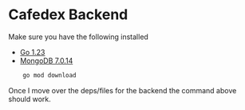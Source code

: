 # Cafedex Backend

Make sure you have the following installed
- [Go 1.23](https://go.dev/doc/install)
- [MongoDB 7.0.14](https://www.mongodb.com/try/download/community-edition/releases)

```bash
    go mod download
```

Once I move over the deps/files for the backend the command above should work. 